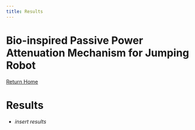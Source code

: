 ```yaml
---
title: Results
---
```


# Bio-inspired Passive Power Attenuation Mechanism for Jumping Robot
[Return Home](/index)

# Results
* _insert results_
